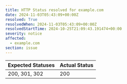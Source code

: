 ```yaml
---
title: HTTP Status resolved for example.com
date: 2024-11-03T05:43:09+00:00Z
resolved: True
resolvedWhen: 2024-11-03T05:43:09+00:00Z
resolvedStartTime: 2024-10-25T21:09:43.191474+00:00
severity: notice
affected:
  - example.com
section: issue
---
```


| Expected Statuses | Actual Status  |
|-------------------|----------------|
| 200, 301, 302 | 200 |
